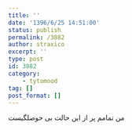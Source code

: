 ```yaml
---
title: ''
date: '1396/6/25 14:51:00'
status: publish
permalink: /3882
author: straxico
excerpt: ''
type: post
id: 3882
category:
    - tytomood
tag: []
post_format: []
---
```

من تمامم پر از این حالت بی حوصلگیست